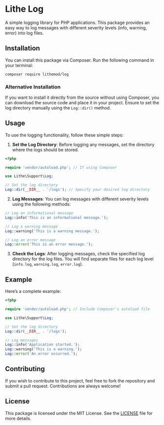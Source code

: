 # Lithe Log

A simple logging library for PHP applications. This package provides an easy way to log messages with different severity levels (info, warning, error) into log files.

## Installation

You can install this package via Composer. Run the following command in your terminal:

```bash
composer require lithemod/log
```

### Alternative Installation

If you want to install it directly from the source without using Composer, you can download the source code and place it in your project. Ensure to set the log directory manually using the `Log::dir()` method.

## Usage

To use the logging functionality, follow these simple steps:

1. **Set the Log Directory**: Before logging any messages, set the directory where the logs should be stored.

```php
<?php

require 'vendor/autoload.php'; // If using Composer

use Lithe\Support\Log;

// Set the log directory
Log::dir(__DIR__ . '/logs'); // Specify your desired log directory
```

2. **Log Messages**: You can log messages with different severity levels using the following methods:

```php
// Log an informational message
Log::info('This is an informational message.');

// Log a warning message
Log::warning('This is a warning message.');

// Log an error message
Log::error('This is an error message.');
```

3. **Check the Logs**: After logging messages, check the specified log directory for the log files. You will find separate files for each log level (`info.log`, `warning.log`, `error.log`).

## Example

Here’s a complete example:

```php
<?php

require 'vendor/autoload.php'; // Include Composer's autoload file

use Lithe\Support\Log;

// Set the log directory
Log::dir(__DIR__ . '/logs');

// Log messages
Log::info('Application started.');
Log::warning('This is a warning.');
Log::error('An error occurred.');
```

## Contributing

If you wish to contribute to this project, feel free to fork the repository and submit a pull request. Contributions are always welcome!

## License

This package is licensed under the MIT License. See the [LICENSE](LICENSE) file for more details.